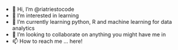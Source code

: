 - 👋 Hi, I’m @riatriestocode
- 👀 I’m interested in learning
- 🌱 I’m currently learning python, R and machine learning for data analytics
- 💞️ I’m looking to collaborate on anything you might have me in
- 📫 How to reach me ... here!

<!---
riatriestocode/riatriestocode is a ✨ special ✨ repository because its `README.md` (this file) appears on your GitHub profile.
You can click the Preview link to take a look at your changes.
--->

